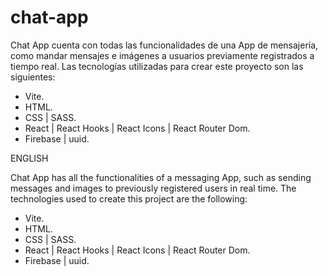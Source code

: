 # chat-app
Chat App cuenta con todas las funcionalidades de una App de mensajería, como mandar mensajes e imágenes a usuarios previamente registrados a tiempo real. Las tecnologías utilizadas para crear este proyecto son las siguientes:

* Vite.
* HTML.
* CSS | SASS.
* React | React Hooks | React Icons | React Router Dom.
* Firebase | uuid.

ENGLISH

Chat App has all the functionalities of a messaging App, such as sending messages and images to previously registered users in real time. The technologies used to create this project are the following:

* Vite.
* HTML.
* CSS | SASS.
* React | React Hooks | React Icons | React Router Dom.
* Firebase | uuid.
